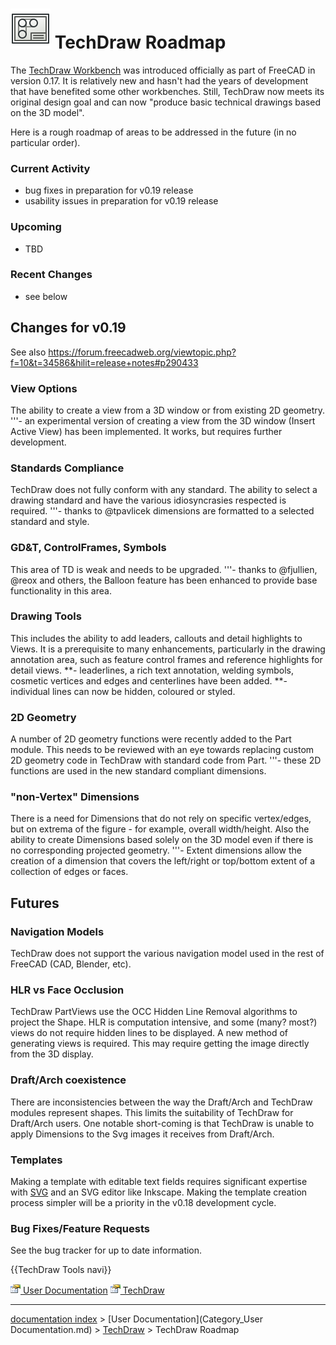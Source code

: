# <img alt="" src=images/preferences-techdraw.svg  style="width:64px;">   TechDraw Roadmap

The [TechDraw Workbench](TechDraw_Workbench.md) was introduced officially as part of FreeCAD in version 0.17. It is relatively new and hasn\'t had the years of development that have benefited some other workbenches. Still, TechDraw now meets its original design goal and can now \"produce basic technical drawings based on the 3D model\".

Here is a rough roadmap of areas to be addressed in the future (in no particular order).

### Current Activity 

-   bug fixes in preparation for v0.19 release
-   usability issues in preparation for v0.19 release

### Upcoming

-   TBD

### Recent Changes 

-   see below

## Changes for v0.19 

See also <https://forum.freecadweb.org/viewtopic.php?f=10&t=34586&hilit=release+notes#p290433>

### View Options 

The ability to create a view from a 3D window or from existing 2D geometry.
\'\'\'- an experimental version of creating a view from the 3D window (Insert Active View) has been implemented. It works, but requires further development.

### Standards Compliance 

TechDraw does not fully conform with any standard. The ability to select a drawing standard and have the various idiosyncrasies respected is required.
\'\'\'- thanks to \@tpavlicek dimensions are formatted to a selected standard and style.

### GD&T, ControlFrames, Symbols 

This area of TD is weak and needs to be upgraded.
\'\'\'- thanks to \@fjullien, \@reox and others, the Balloon feature has been enhanced to provide base functionality in this area.

### Drawing Tools 

This includes the ability to add leaders, callouts and detail highlights to Views. It is a prerequisite to many enhancements, particularly in the drawing annotation area, such as feature control frames and reference highlights for detail views.
**- leaderlines, a rich text annotation, welding symbols, cosmetic vertices and edges and centerlines have been added.
**- individual lines can now be hidden, coloured or styled.

### 2D Geometry 

A number of 2D geometry functions were recently added to the Part module. This needs to be reviewed with an eye towards replacing custom 2D geometry code in TechDraw with standard code from Part.
\'\'\'- these 2D functions are used in the new standard compliant dimensions.

### \"non-Vertex\" Dimensions 

There is a need for Dimensions that do not rely on specific vertex/edges, but on extrema of the figure - for example, overall width/height. Also the ability to create Dimensions based solely on the 3D model even if there is no corresponding projected geometry.
\'\'\'- Extent dimensions allow the creation of a dimension that covers the left/right or top/bottom extent of a collection of edges or faces.

## Futures

### Navigation Models 

TechDraw does not support the various navigation model used in the rest of FreeCAD (CAD, Blender, etc).

### HLR vs Face Occlusion 

TechDraw PartViews use the OCC Hidden Line Removal algorithms to project the Shape. HLR is computation intensive, and some (many? most?) views do not require hidden lines to be displayed. A new method of generating views is required. This may require getting the image directly from the 3D display.

### Draft/Arch coexistence 

There are inconsistencies between the way the Draft/Arch and TechDraw modules represent shapes. This limits the suitability of TechDraw for Draft/Arch users. One notable short-coming is that TechDraw is unable to apply Dimensions to the Svg images it receives from Draft/Arch.

### Templates

Making a template with editable text fields requires significant expertise with [SVG](SVG.md) and an SVG editor like Inkscape. Making the template creation process simpler will be a priority in the v0.18 development cycle.

### Bug Fixes/Feature Requests 

See the bug tracker for up to date information.

 {{TechDraw Tools navi}}  

[<img src="images/Property.png" style="width:16px"> User Documentation](Category_User_Documentation.md) [<img src="images/Property.png" style="width:16px"> TechDraw](Category_TechDraw.md)

---
[documentation index](../README.md) > [User Documentation](Category_User Documentation.md) > [TechDraw](TechDraw_Workbench.md) > TechDraw Roadmap
